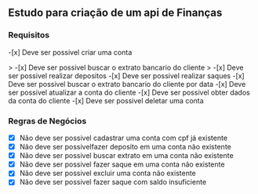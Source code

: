 ## Estudo para criação de um api de Finanças



### Requisitos

<p>-[x] Deve ser possivel criar uma conta </p>
> -[x] Deve ser possivel buscar o extrato bancario do cliente 
> -[x] Deve ser possivel realizar depositos
-[x] Deve ser possivel realizar saques  
-[x] Deve ser possivel buscar o extrato bancario do cliente por data
-[x] Deve ser possivel atualizar a conta do cliente
-[x] Deve ser possivel obter dados da conta do cliente 
-[x] Deve ser possivel deletar uma conta

### Regras de Negócios

-[x] Não deve ser possivel cadastrar uma conta com cpf já existente
-[x] Não deve ser possivelfazer deposito em uma conta não existente
-[x] Não deve ser possivel buscar extrato em uma conta não existente
-[x] Não deve ser possivel fazer saque em uma conta não existente
-[x] Não deve ser possivel excluir uma conta não existente
-[x] Não deve ser possivel fazer saque com saldo insuficiente
